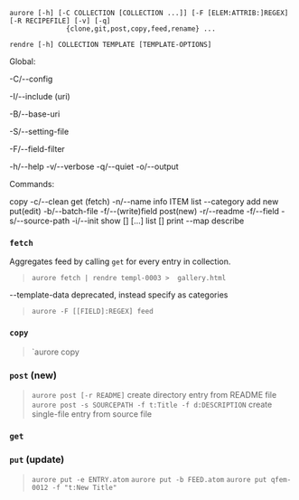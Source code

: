 
```
aurore [-h] [-C COLLECTION [COLLECTION ...]] [-F [ELEM:ATTRIB:]REGEX] [-R RECIPEFILE] [-v] [-q]
              {clone,git,post,copy,feed,rename} ...

rendre [-h] COLLECTION TEMPLATE [TEMPLATE-OPTIONS]
```

Global:
<!-- -C/--collection -->
-C/--config
<!-- -C/--cache-file -->
-I/--include (uri)
<!-- -I/--include -->
<!-- -E/--exclude -->
-B/--base-uri
<!-- -N/--namespace -->
-S/--setting-file
<!-- -R/--recipe -->
-F/--field-filter
<!-- -L/--local -->

-h/--help
-v/--verbose
-q/--quiet
-o/--output

Commands:
<!-- table -p/--print -x/--print-xpath -d/--delimiter[json,c,t] -->
<!-- feed -t/--template -p/--print -->
copy -c/--clean
get (fetch)  -n/--name
info  ITEM
list  --category
add
new 
put(edit)  -b/--batch-file  -f/--(write)field
post(new) -r/--readme -f/--field -s/--source-path -i/--init
show [<options>] [<object>...]
list []
print --map
describe


### `fetch`

Aggregates feed by calling `get` for every entry in collection.

>`aurore fetch | rendre templ-0003 >  gallery.html`

--template-data deprecated, instead specify as categories
> `aurore -F [[FIELD]:REGEX] feed`

### `copy`

>`aurore copy 

### `post` (new)

>`aurore post [-r README]` create directory entry from README file
>`aurore post -s SOURCEPATH -f t:Title -f d:DESCRIPTION` create single-file entry from source file

### `get`




### `put` (update)

>`aurore put -e ENTRY.atom`
>`aurore put -b FEED.atom`
>`aurore put qfem-0012 -f "t:New Title"`

